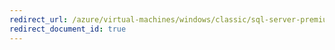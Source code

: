 ```yaml
---
redirect_url: /azure/virtual-machines/windows/classic/sql-server-premium-storage
redirect_document_id: true
---
```

